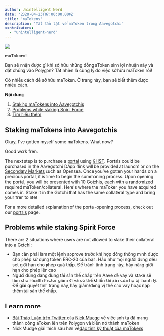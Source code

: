 ```yaml
---
author: Unintelligent Nerd
date: '2020-04-23T07:00:00.000Z'
title: 'maTokens'
description: 'Tất tần tật về maToken trong Aavegotchi'
contributors:
  - "unintelligent-nerd"
---
```


<div class="headerImageContainer">
<img class="headerImage" src="/matokens/matoken.png">
<p class="headerImageText">maTokens!</p>
</div>

Bạn sẽ nhận được gì khi sở hữu những đồng aToken sinh lợi nhuận này và đặt chúng vào Polygon? Tất nhiên là cùng lý do việc sở hữu maToken rồi!

Có nhiều cách để sở hữu maToken. Ở trang này, bạn sẽ biết thêm được nhiều cách.

<div class="contentsBox">

**Nội dung**

<ol>
<li><a href=#staking-matokens-into-aavegotchis>Staking maTokens into Aavegotchis</a></li>
<li><a href=#problems-while-staking-spirit-force>Problems while staking Spirit Force</a></li>
<li><a href=#learn-more>Tìm hiểu thêm</a></li>
</ol>

</div>

## Staking maTokens into Aavegotchis

Okay, I've gotten myself some maTokens. What now?

Good work fren.

The next step is to purchase a [portal](/portals) using [GHST](/ghst). Portals could be purchased in the Aavegotchi DApp (link will be provided at launch) or on the [Secondary Markets](/marketplace) such as Opensea. Once you've gotten your hands on a precious portal, it is time to begin the summoning process. Upon opening the portal, you will be presented with 10 Gotchis, each with a randomized required maToken/collateral. Here's where the maToken you have acquired comes in. Stake it in the Gotchi that has the same collateral type and bring your fren to life!

For a more detailed explanation of the portal-opening process, check out our [portals](/portals) page.

## Problems while staking Spirit Force

There are 2 situations where users are not allowed to stake their collateral into a Gotchi:

* Bạn cần phải làm một lệnh approve trước khi hợp đồng thông minh được cho phép sử dụng token ERC-20 của bạn. Hầu như mọi người dùng đều set giới hạn cho phép quá thấp. Để tránh tình trạng này, hãy nâng giới hạn cho phép lên cao
* Người dùng đang dùng tài sản thế chấp trên Aave để vay và stake sẽ làm cho Health Factor giảm đi và có thể khiến tài sản của họ bị thanh lý. Để giải quyết tình trạng này, hãy giảm/đóng vị thế cho vay hoặc nạp thêm tài sản thế chấp.

## Learn more

* [Bài Thảo Luận trên Twitter ](https://twitter.com/mudgen/status/1352399348219445250) của [Nick Mudge](/team#nick-mudge) về việc anh ta đã mang thành công aToken lên trên Polygon và biến nó thành maToken
* Nick Mudge giải thích sâu hơn về[đặc tính kỹ thuật của maTokens](https://aavegotchi.substack.com/p/aaves-interest-bearing-atokens-on)
